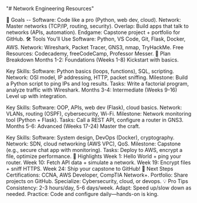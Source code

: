 "# Network Engineering Resources" 

🎯 Goals
-- Software: Code like a pro (Python, web dev, cloud).
Network: Master networks (TCP/IP, routing, security).
Overlap: Build apps that talk to networks (APIs, automation).
Endgame: Capstone project + portfolio for GitHub.
🛠️ Tools You’ll Use
Software: Python, VS Code, Git, Flask, Docker, AWS.
Network: Wireshark, Packet Tracer, GNS3, nmap, TryHackMe.
Free Resources: Codecademy, freeCodeCamp, Professor Messer.
📅 Plan Breakdown
Months 1-2: Foundations (Weeks 1-8)
Kickstart with basics.

Key Skills:
Software: Python basics (loops, functions), SQL, scripting.
Network: OSI model, IP addressing, HTTP, packet sniffing.
Milestone: Build a Python script to ping IPs and log results.
Tasks: Write a factorial program, analyze traffic with Wireshark.
Months 3-4: Intermediate (Weeks 9-16)
Level up with integration.

Key Skills:
Software: OOP, APIs, web dev (Flask), cloud basics.
Network: VLANs, routing (OSPF), cybersecurity, Wi-Fi.
Milestone: Network monitoring tool (Python + Flask).
Tasks: Call a REST API, configure a router in GNS3.
Months 5-6: Advanced (Weeks 17-24)
Master the craft.

Key Skills:
Software: System design, DevOps (Docker), cryptography.
Network: SDN, cloud networking (AWS VPC), QoS.
Milestone: Capstone (e.g., secure chat app with monitoring).
Tasks: Deploy to AWS, encrypt a file, optimize performance.
🌟 Highlights
Week 1: Hello World + ping your router.
Week 10: Fetch API data + simulate a network.
Week 19: Encrypt files + sniff HTTPS.
Week 24: Ship your capstone to GitHub!
🚀 Next Steps
Certifications: CCNA, AWS Developer, CompTIA Network+.
Portfolio: Share projects on GitHub.
Specialize: Cybersecurity, cloud, or devops.
💡 Pro Tips
Consistency: 2-3 hours/day, 5-6 days/week.
Adapt: Speed up/slow down as needed.
Practice: Code and configure daily—hands-on is king.
